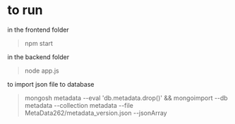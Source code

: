 # to run
in the frontend folder
> npm start

in the backend folder
> node app.js

to import json file to database
> mongosh metadata --eval 'db.metadata.drop()' && mongoimport --db metadata --collection metadata --file MetaData262/metadata_version.json --jsonArray